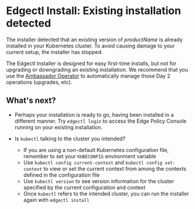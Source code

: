 # Edgectl Install: Existing installation detected

The installer detected that an existing version of $productName$ is already installed in your Kubernetes cluster. To avoid causing damage to your current setup, the installer has stopped. 

The Edgectl Installer is designed for easy first-time installs, but not for upgrading or downgrading an existing installation. We recommend that you use the [Ambassador Operator](../../aes-operator/) to automatically manage those Day 2 operations (upgrades, etc).

## What's next?

* Perhaps your installation is ready to go, having been installed in a different manner. Try `edgectl login` to access the Edge Policy Console running on your existing installation.

* Is `kubectl` talking to the cluster you intended?
  * If you are using a non-default Kubernetes configuration file, remember to set your `KUBECONFIG` environment variable
  * Use `kubectl config current-context` and `kubectl config set-context` to view or set the current context from among the contexts defined in the configuration file
  * Use `kubectl version` to see version information for the cluster specified by the current configuration and context
  * Once `kubectl` refers to the intended cluster, you can run the installer again with `edgectl install`
